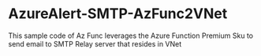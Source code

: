 # AzureAlert-SMTP-AzFunc2VNet
This sample code of Az Func leverages the Azure Function Premium Sku to send email to SMTP Relay server that resides in VNet
